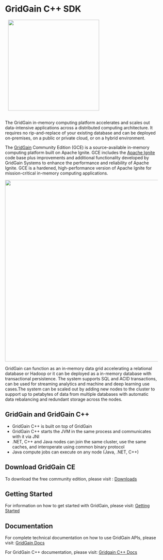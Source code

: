# GridGain C++ SDK

<a href="https://www.gridgain.com/"><img src="https://www.gridgain.com/themes/gridgain1185/images/svg/gridgain-logo.svg?20180912" hspace="10"  width="300px"/></a><br/><br/>

The GridGain in-memory computing platform accelerates and scales out data-intensive applications across a distributed
computing architecture. It requires no rip-and-replace of your existing database and can be deployed on-premises, on a public or private cloud, or on a hybrid environment.

The [GridGain][GridGain-homepage] Community Edition (GCE) is a source-available in-memory computing platform built on Apache Ignite.
GCE includes the [Apache Ignite][apache-ignite-homepage] code base plus improvements and additional functionality developed by GridGain Systems
to enhance the performance and reliability of Apache Ignite. GCE is a hardened, high-performance version of Apache Ignite
for mission-critical in-memory computing applications.

<p align="center">
    <a href="https://www.gridgain.com/">
        <img src="https://files.readme.io/58b7901-gg_platform.png" width="600px"/>
    </a>
</p>

GridGain can function as an in-memory data grid accelerating a relational database or Hadoop or it can be deployed as
a in-memory database with transactional persistence.  The system supports SQL and ACID transactions, can be used for
streaming analytics and machine and deep learning use cases.The system can be scaled out by adding
new nodes to the cluster to support up to petabytes of data from multiple databases with automatic data rebalancing and
redundant storage across the nodes.

## GridGain and GridGain C++

* GridGain C++ is built on top of GridGain
* GridGain С++ starts the JVM in the same process and communicates with it via JNI
* .NET, C++ and Java nodes can join the same cluster, use the same caches, and interoperate using common binary protocol
* Java compute jobs can execute on any node (Java, .NET, C++)


## Download GridGain CE

To download the free community edition, please visit : [Downloads](https://www.gridgain.com/resources/download)

## Getting Started

For information on how to get started with GridGain, please visit: [Getting Started][getting-started]

## Documentation

For complete technical documentation on how to use GridGain APIs, please visit: [GridGain Docs][docs]

For GridGain C++ documentation, please visit: [Gridgain C++ Docs](https://apacheignite-cpp.readme.io/docs)

[apache-ignite-homepage]: https://ignite.apache.org/
[GridGain-homepage]: https://www.gridgain.com/
[getting-started]: https://docs.gridgain.com/docs
[docs]: https://docs.gridgain.com/docs
